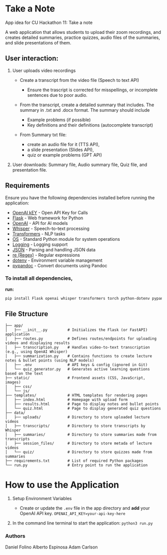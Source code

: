 # Take a Note
App idea for CU Hackathon 11: Take a note

A web application that allows students to upload their zoom recordings, and creates detailed summaries, practice quizzes, audio files of the summaries, and slide presentations of them. 

## User interaction: 
1. User uploads video recordings
    - Create a transcript from the video file (Speech to text API) 
        - Ensure the trascript is corrected for misspellings, or incomplete sentences due to poor audio.

    - From the transcript, create a detailed summary that includes. The summary in .txt and .docx format. The summary should include
        - Example problems (if possible)
        - Key definitions and their definitions (autocomplete transcript) 

    - From Summary txt file: 
        - create an audio file for it (TTS API), 
        - a slide presentation (Slides API), 
        - quiz or example problems (GPT API)

2. User downloads: Summary file, Audio summary file, Quiz file, and presentation file.


## Requirements
Ensure you have the following dependencies installed before running the application:
- [OpenAI kEY](https://openai.com/index/openai-api/) - Open API Key for Calls
- [Flask](https://flask.palletsprojects.com/) - Web framework for Python
- [OpenAI](https://pypi.org/project/openai/) - API for AI models
- [Whisper](https://github.com/openai/whisper) - Speech-to-text processing
- [Transformers](https://huggingface.co/docs/transformers/) - NLP tasks
- [OS](https://docs.python.org/3/library/os.html) - Standard Python module for system operations
- [Logging](https://docs.python.org/3/library/logging.html) - Logging support
- [JSON](https://docs.python.org/3/library/json.html) - Parsing and handling JSON data
- [re (Regex)](https://docs.python.org/3/library/re.html) - Regular expressions
- [dotenv](https://pypi.org/project/python-dotenv/) - Environment variable management
- [pypandoc](https://pypi.org/project/pypandoc/) - Convert documents using Pandoc

### To install all dependencies, 

**run:**
```bash
pip install Flask openai whisper transformers torch python-dotenv pypandoc
```

## File Structure
```
├── app/
│   ├── __init__.py         # Initializes the Flask (or FastAPI) application
│   ├── routes.py           # Defines routes/endpoints for uploading videos and displaying results
│   ├── transcription.py    # Handles video-to-text transcription (e.g., using OpenAI Whisper)
│   ├── summarization.py    # Contains functions to create lecture notes & bullet points (using NLP models)
│   ├── .env                # API keys & config (ignored in Git)
│   └── quiz_generator.py   # Generates active learning questions based on the text
├── static/                 # Frontend assets (CSS, JavaScript, images)
│   ├── css/
│   └── js/
├── templates/              # HTML templates for rendering pages
│   ├── index.html          # Homepage with upload form
│   ├── results.html        # Page to display notes and bullet points
│   └── quiz.html           # Page to display generated quiz questions
├── data/
│   ├── uploads/            # Directory to store uploaded lecture videos
│   ├── transcripts/        # Directory to store transcripts by Whisper
│   ├── summaries/          # Directory to store summaries made from transcripts
│   ├── session_files/      # Directory to store metada of lecture videos
│   └── quiz/               # Directory to store quizzes made from summaries   
├── requirements.txt        # List of required Python packages
└── run.py                  # Entry point to run the application
```

# How to use the Application 

1. Setup Environment Variables
    -  Create or update the `.env` file in the app directory and **add** your 
    OpenAI API key. `OPENAI_API_KEY=your-api-key-here`

2. In the command line terminal to start the application: `python3 run.py`


### Authors

Daniel Folino 
Alberto Espinosa 
Adam Carlson
